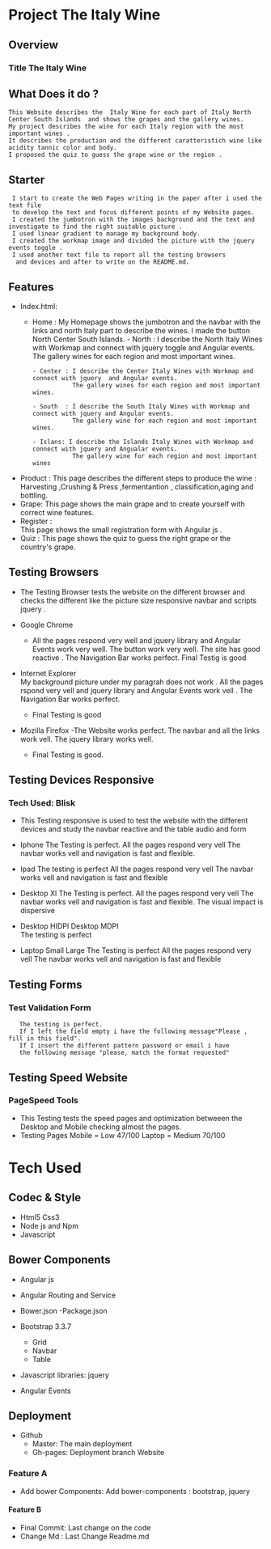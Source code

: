 # Project The Italy Wine
## Overview
### Title The Italy Wine
## What Does it do ?
    This Website describes the  Italy Wine for each part of Italy North Center South Islands  and shows the grapes and the gallery wines.
    My project describes the wine for each Italy region with the most important wines .
    It describes the production and the different caratteristich wine like acidity tannic color and body.
    I proposed the quiz to guess the grape wine or the region .
## Starter
     I start to create the Web Pages writing in the paper after i used the text file 
     to develop the text and focus different points of my Website pages. 
     I created the jumbotron with the images background and the text and investigate to find the right suitable picture .
     I used linear gradient to manage my background body.
     I created the workmap image and divided the picture with the jquery events toggle .
     I used another text file to report all the testing browsers
      and devices and after to write on the README.md.      
## Features
- Index.html:
     - Home : My Homepage shows the jumbotron and the navbar with the links and north Italy part to describe the wines. 
              I made the button North Center South Islands.
           - North :  I describe the North Italy Wines with Workmap and connect with jquery toggle and Angular events.
                      The gallery wines for each region and most important wines.

           - Center : I describe the Center Italy Wines with Workmap and connect with jquery  and Angular events.
                      The gallery wines for each region and most important wines.
           
           - South  : I describe the South Italy Wines with Workmap and connect with jquery and Angular events.
                      The gallery wine for each region and most important wines.

           - Islans: I describe the Islands Italy Wines with Workmap and connect with jquery and Angualar events.
                      The gallery wine for each region and most important wines
                                 
                       
                      
                                 
- Product : 
     This page describes  the different steps to produce the wine : Harvesting ,Crushing & Press ,fermentantion , classification,aging and bottling.
- Grape: 
     This page shows the main grape and to create yourself with correct wine features.     
- Register :  
      This page shows  the small registration form with Angular js .
- Quiz : 
     This page shows the quiz to guess the right grape or the country's grape.   

## Testing Browsers
- The Testing Browser tests  the website on the different browser and
    checks the different like the picture size  responsive navbar and scripts jquery . 
- Google Chrome
   - All the pages respond very well and jquery library and Angular Events work very well.
     The button work very well.
     The site has good reactive .
     The Navigation Bar works perfect.
     Final  Testig is good


- Internet Explorer   
     My background picture under my paragrah does not work .
     All the pages rspond very vell and jquery library and Angular Events work vell .
     The Navigation Bar works perfect.    
    - Final Testing is good
- Mozilla Firefox
    -The Website works perfect.
     The navbar and all the links work vell.
     The jquery library works well.
    - Final Testing is good.

## Testing Devices Responsive

### Tech Used: Blisk
   - This Testing responsive is used to test the website with
      the different devices and study the navbar reactive and the 
      table audio and form
   - Iphone 
       The Testing is perfect.
       All the pages respond very vell
       The navbar works vell and navigation is fast and flexible.
   - Ipad
        The testing is perfect
        All the pages respond very vell
       The navbar works vell and navigation is fast and flexible
   - Desktop Xl
       The Testing is perfect.
       All the pages respond very vell
       The navbar works vell and navigation is fast and flexible.
       The visual impact is dispersive
   - Desktop HIDPI Desktop MDPI   
       The testing is perfect

   - Laptop Small  Large
       The Testing is perfect
       All the pages respond very vell
       The navbar works vell and navigation is fast and flexible
##  Testing Forms
   ### Test Validation Form
       The testing is perfect.
       If I left the field empty i have the following message"Please , fill in this field".
       If I insert the different pattern password or email i have 
       the following message "please, match the format requested" 
##   Testing Speed Website
### PageSpeed Tools
- This Testing tests the speed pages and optimization betweeen the Desktop
      and Mobile checking almost the pages.
- Testing Pages
      Mobile = Low 47/100
      Laptop = Medium 70/100      
                
# Tech Used
## Codec & Style
- Html5 Css3
- Node js and Npm
- Javascript
## Bower Components
  - Angular js
  - Angular Routing and Service
  - Bower.json -Package.json

  - Bootstrap 3.3.7
      - Grid
      - Navbar
      - Table

  - Javascript libraries: jquery
  - Angular Events
## Deployment
 - Github
     - Master: The main deployment
     - Gh-pages: Deployment branch Website
  ### Feature A
  - Add bower Components: Add bower-components : bootstrap,  jquery
  
  #### Feature B
  - Final Commit: Last change on the code 
  - Change Md : Last Change Readme.md      